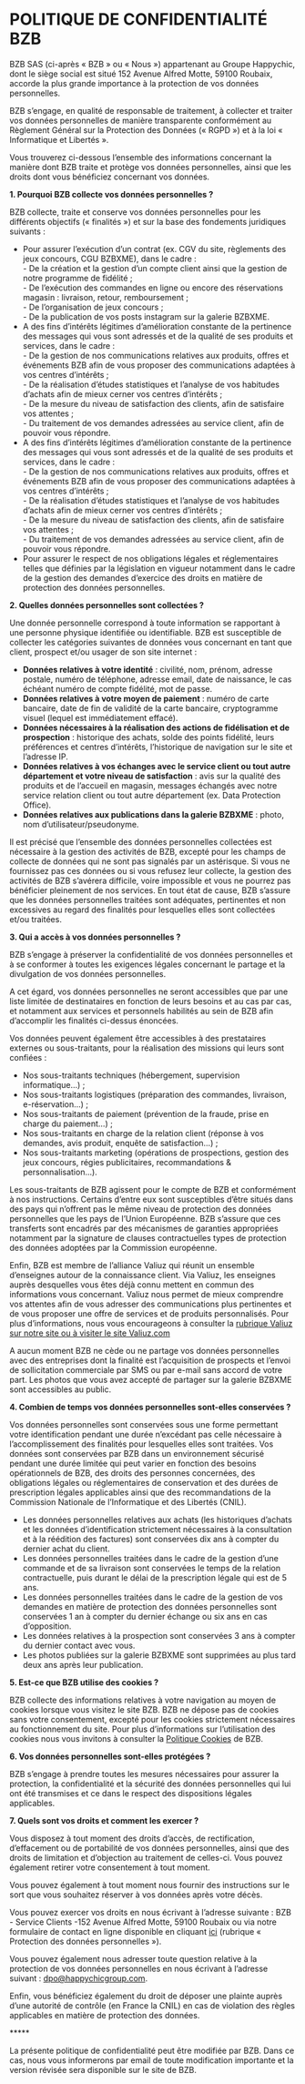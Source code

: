POLITIQUE DE CONFIDENTIALITÉ BZB
================================

  
BZB SAS (ci-après « BZB » ou « Nous ») appartenant au Groupe Happychic, dont le siège social est situé 152 Avenue Alfred Motte, 59100 Roubaix, accorde la plus grande importance à la protection de vos données personnelles.  
  
BZB s’engage, en qualité de responsable de traitement, à collecter et traiter vos données personnelles de manière transparente conformément au Règlement Général sur la Protection des Données (« RGPD ») et à la loi « Informatique et Libertés ».  
  
Vous trouverez ci-dessous l’ensemble des informations concernant la manière dont BZB traite et protège vos données personnelles, ainsi que les droits dont vous bénéficiez concernant vos données.  
  
**1\. Pourquoi BZB collecte vos données personnelles ?**  
  
BZB collecte, traite et conserve vos données personnelles pour les différents objectifs (« finalités ») et sur la base des fondements juridiques suivants :

*   Pour assurer l’exécution d’un contrat (ex. CGV du site, règlements des jeux concours, CGU BZBXME), dans le cadre :  
    \- De la création et la gestion d’un compte client ainsi que la gestion de notre programme de fidélité ;  
    \- De l’exécution des commandes en ligne ou encore des réservations magasin : livraison, retour, remboursement ;  
    \- De l’organisation de jeux concours ;  
    \- De la publication de vos posts instagram sur la galerie BZBXME.
*   A des fins d’intérêts légitimes d’amélioration constante de la pertinence des messages qui vous sont adressés et de la qualité de ses produits et services, dans le cadre :  
    \- De la gestion de nos communications relatives aux produits, offres et événements BZB afin de vous proposer des communications adaptées à vos centres d’intérêts ;  
    \- De la réalisation d’études statistiques et l’analyse de vos habitudes d’achats afin de mieux cerner vos centres d’intérêts ;  
    \- De la mesure du niveau de satisfaction des clients, afin de satisfaire vos attentes ;  
    \- Du traitement de vos demandes adressées au service client, afin de pouvoir vous répondre.
*   A des fins d’intérêts légitimes d’amélioration constante de la pertinence des messages qui vous sont adressés et de la qualité de ses produits et services, dans le cadre :  
    \- De la gestion de nos communications relatives aux produits, offres et événements BZB afin de vous proposer des communications adaptées à vos centres d’intérêts ;  
    \- De la réalisation d’études statistiques et l’analyse de vos habitudes d’achats afin de mieux cerner vos centres d’intérêts ;  
    \- De la mesure du niveau de satisfaction des clients, afin de satisfaire vos attentes ;  
    \- Du traitement de vos demandes adressées au service client, afin de pouvoir vous répondre.
*   Pour assurer le respect de nos obligations légales et réglementaires telles que définies par la législation en vigueur notamment dans le cadre de la gestion des demandes d’exercice des droits en matière de protection des données personnelles.

**2\. Quelles données personnelles sont collectées ?**  
  
Une donnée personnelle correspond à toute information se rapportant à une personne physique identifiée ou identifiable. BZB est susceptible de collecter les catégories suivantes de données vous concernant en tant que client, prospect et/ou usager de son site internet :

*   **Données relatives à votre identité** : civilité, nom, prénom, adresse postale, numéro de téléphone, adresse email, date de naissance, le cas échéant numéro de compte fidélité, mot de passe.
*   **Données relatives à votre moyen de paiement** : numéro de carte bancaire, date de fin de validité de la carte bancaire, cryptogramme visuel (lequel est immédiatement effacé).
*   **Données nécessaires à la réalisation des actions de fidélisation et de prospection** : historique des achats, solde des points fidélité, leurs préférences et centres d’intérêts, l’historique de navigation sur le site et l’adresse IP.
*   **Données relatives à vos échanges avec le service client ou tout autre département et votre niveau de satisfaction** : avis sur la qualité des produits et de l’accueil en magasin, messages échangés avec notre service relation client ou tout autre département (ex. Data Protection Office).
*   **Données relatives aux publications dans la galerie BZBXME** : photo, nom d’utilisateur/pseudonyme.

Il est précisé que l’ensemble des données personnelles collectées est nécessaire à la gestion des activités de BZB, excepté pour les champs de collecte de données qui ne sont pas signalés par un astérisque. Si vous ne fournissez pas ces données ou si vous refusez leur collecte, la gestion des activités de BZB s’avérera difficile, voire impossible et vous ne pourrez pas bénéficier pleinement de nos services. En tout état de cause, BZB s’assure que les données personnelles traitées sont adéquates, pertinentes et non excessives au regard des finalités pour lesquelles elles sont collectées et/ou traitées.  
  
**3\. Qui a accès à vos données personnelles ?**  
  
BZB s’engage à préserver la confidentialité de vos données personnelles et à se conformer à toutes les exigences légales concernant le partage et la divulgation de vos données personnelles.  
  
A cet égard, vos données personnelles ne seront accessibles que par une liste limitée de destinataires en fonction de leurs besoins et au cas par cas, et notamment aux services et personnels habilités au sein de BZB afin d’accomplir les finalités ci-dessus énoncées.  
  
Vos données peuvent également être accessibles à des prestataires externes ou sous-traitants, pour la réalisation des missions qui leurs sont confiées :

*   Nos sous-traitants techniques (hébergement, supervision informatique...) ;
*   Nos sous-traitants logistiques (préparation des commandes, livraison, e-réservation…) ;
*   Nos sous-traitants de paiement (prévention de la fraude, prise en charge du paiement…) ;
*   Nos sous-traitants en charge de la relation client (réponse à vos demandes, avis produit, enquête de satisfaction…) ;
*   Nos sous-traitants marketing (opérations de prospections, gestion des jeux concours, régies publicitaires, recommandations & personnalisation...).

Les sous-traitants de BZB agissent pour le compte de BZB et conformément à nos instructions. Certains d’entre eux sont susceptibles d’être situés dans des pays qui n’offrent pas le même niveau de protection des données personnelles que les pays de l’Union Européenne. BZB s’assure que ces transferts sont encadrés par des mécanismes de garanties appropriées notamment par la signature de clauses contractuelles types de protection des données adoptées par la Commission européenne.  
  
Enfin, BZB est membre de l’alliance Valiuz qui réunit un ensemble d’enseignes autour de la connaissance client. Via Valiuz, les enseignes auprès desquelles vous êtes déjà connu mettent en commun des informations vous concernant. Valiuz nous permet de mieux comprendre vos attentes afin de vous adresser des communications plus pertinentes et de vous proposer une offre de services et de produits personnalisés. Pour plus d’informations, nous vous encourageons à consulter la [rubrique Valiuz sur notre site ou à visiter le site Valiuz.com](https://valiuz.com/mes-droits/)  
  
A aucun moment BZB ne cède ou ne partage vos données personnelles avec des entreprises dont la finalité est l’acquisition de prospects et l’envoi de sollicitation commerciale par SMS ou par e-mail sans accord de votre part. Les photos que vous avez accepté de partager sur la galerie BZBXME sont accessibles au public.  
  
**4\. Combien de temps vos données personnelles sont-elles conservées ?**  
  
Vos données personnelles sont conservées sous une forme permettant votre identification pendant une durée n’excédant pas celle nécessaire à l’accomplissement des finalités pour lesquelles elles sont traitées. Vos données sont conservées par BZB dans un environnement sécurisé pendant une durée limitée qui peut varier en fonction des besoins opérationnels de BZB, des droits des personnes concernées, des obligations légales ou réglementaires de conservation et des durées de prescription légales applicables ainsi que des recommandations de la Commission Nationale de l’Informatique et des Libertés (CNIL).

*   Les données personnelles relatives aux achats (les historiques d’achats et les données d’identification strictement nécessaires à la consultation et à la réédition des factures) sont conservées dix ans à compter du dernier achat du client.
*   Les données personnelles traitées dans le cadre de la gestion d’une commande et de sa livraison sont conservées le temps de la relation contractuelle, puis durant le délai de la prescription légale qui est de 5 ans.
*   Les données personnelles traitées dans le cadre de la gestion de vos demandes en matière de protection des données personnelles sont conservées 1 an à compter du dernier échange ou six ans en cas d’opposition.
*   Les données relatives à la prospection sont conservées 3 ans à compter du dernier contact avec vous.
*   Les photos publiées sur la galerie BZBXME sont supprimées au plus tard deux ans après leur publication.

**5\. Est-ce que BZB utilise des cookies ?**  
  
BZB collecte des informations relatives à votre navigation au moyen de cookies lorsque vous visitez le site BZB. BZB ne dépose pas de cookies sans votre consentement, excepté pour les cookies strictement nécessaires au fonctionnement du site. Pour plus d’informations sur l’utilisation des cookies nous vous invitons à consulter la [Politique Cookies](https://www.bizzbee.com/politique-de-cookies.html) de BZB.  
  
**6\. Vos données personnelles sont-elles protégées ?**  
  
BZB s’engage à prendre toutes les mesures nécessaires pour assurer la protection, la confidentialité et la sécurité des données personnelles qui lui ont été transmises et ce dans le respect des dispositions légales applicables.  
  
**7\. Quels sont vos droits et comment les exercer ?**

Vous disposez à tout moment des droits d’accès, de rectification, d’effacement ou de portabilité de vos données personnelles, ainsi que des droits de limitation et d’objection au traitement de celles-ci. Vous pouvez également retirer votre consentement à tout moment.

Vous pouvez également à tout moment nous fournir des instructions sur le sort que vous souhaitez réserver à vos données après votre décès.

Vous pouvez exercer vos droits en nous écrivant à l’adresse suivante : BZB - Service Clients -152 Avenue Alfred Motte, 59100 Roubaix ou via notre formulaire de contact en ligne disponible en cliquant [ici](https://www.bizzbee.com/nous-contacter/) (rubrique « Protection des données personnelles »).

Vous pouvez également nous adresser toute question relative à la protection de vos données personnelles en nous écrivant à l’adresse suivant : [dpo@happychicgroup.com](mailto:dpo@happychicgroup.com).

Enfin, vous bénéficiez également du droit de déposer une plainte auprès d’une autorité de contrôle (en France la CNIL) en cas de violation des règles applicables en matière de protection des données.

\*\*\*\*\*

La présente politique de confidentialité peut être modifiée par BZB. Dans ce cas, nous vous informerons par email de toute modification importante et la version révisée sera disponible sur le site de BZB.